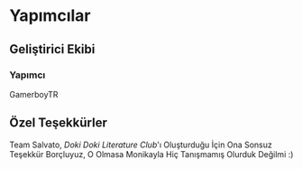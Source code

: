 # Yapımcılar

## Geliştirici Ekibi

### Yapımcı

GamerboyTR

## Özel Teşekkürler

Team Salvato, _Doki Doki Literature Club_'ı Oluşturduğu İçin Ona Sonsuz Teşekkür Borçluyuz, O Olmasa Monikayla Hiç Tanışmamış Olurduk Değilmi :)

